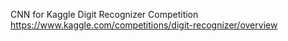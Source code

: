 CNN for Kaggle Digit Recognizer Competition
https://www.kaggle.com/competitions/digit-recognizer/overview
